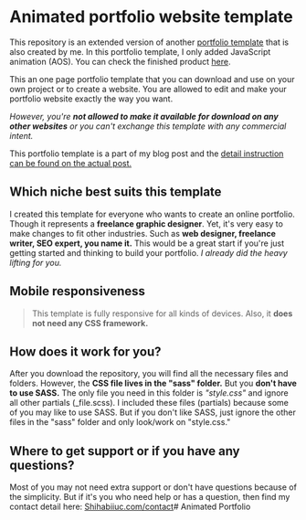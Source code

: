 # Animated portfolio website template
This repository is an extended version of another [portfolio template](https://shihabiiuc.github.io/portfolio/index.html) that is also created by me. In this portfolio template, I only added JavaScript animation (AOS). You can check the finished product [here](https://shihabiiuc.github.io/animated-portfolio/index.html).

This an one page portfolio template that you can download and use on your own project or to create a website. You are allowed to edit and make your portfolio website exactly the way you want.

_However, you're **not allowed to make it available for download on any other websites** or you can't exchange this template with any commercial intent._

This portfolio template is a part of my blog post and the [detail instruction can be found on the actual post.](https://shihabiiuc.com/animated-portfolio-website)

## Which niche best suits this template
I created this template for everyone who wants to create an online portfolio. Though it represents a **freelance graphic designer**. Yet, it's very easy to make changes to fit other industries. Such as **web designer, freelance writer, SEO expert, you name it.** This would be a great start if you're just getting started and thinking to build your portfolio. _I already did the heavy lifting for you._

## Mobile responsiveness
> This template is fully responsive for all kinds of devices. Also, it **does not need any CSS framework.**

## How does it work for you?
After you download the repository, you will find all the necessary files and folders. However, the **CSS file lives in the "sass" folder.** But you **don't have to use SASS.** The only file you need in this folder is _"style.css"_ and ignore all other partials (_file.scss).
I included these files (partials) because some of you may like to use SASS. But if you don't like SASS, just ignore the other files in the "sass" folder and only look/work on "style.css."

## Where to get support or if you have any questions?
Most of you may not need extra support or don't have questions because of the simplicity. But if it's you who need help or has a question, then find my contact detail here:
[Shihabiiuc.com/contact](https://shihabiiuc.com/contact)# Animated Portfolio
